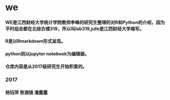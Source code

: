 # we
#### WE是江西财经大学统计学院教师李峰的研究生整理的对R和Python的介绍，因为平时组会都在北综合楼319，所以叫lab319,jufe是江西财经大学缩写。
#### R是以Rmarkdown形式呈现。
#### python则以jupyter notebook为编辑器。
#### 仓库内容是从2017级研究生开始积累的。


### 2017
#### 杨钰萍 贺涵镜 潘露露
